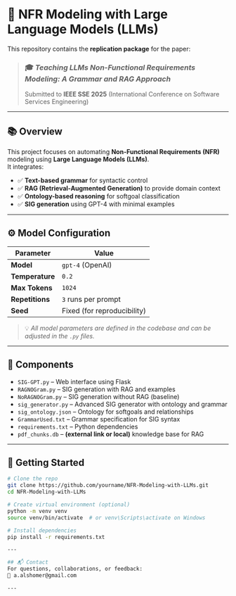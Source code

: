 # 🧠 NFR Modeling with Large Language Models (LLMs)

This repository contains the **replication package** for the paper:

> ### 🎓 *Teaching LLMs Non-Functional Requirements Modeling: A Grammar and RAG Approach*  
> Submitted to **IEEE SSE 2025** (International Conference on Software Services Engineering)

---

## 📚 Overview

This project focuses on automating **Non-Functional Requirements (NFR)** modeling using **Large Language Models (LLMs)**.  
It integrates:

- ✅ **Text-based grammar** for syntactic control
- ✅ **RAG (Retrieval-Augmented Generation)** to provide domain context
- ✅ **Ontology-based reasoning** for softgoal classification
- ✅ **SIG generation** using GPT-4 with minimal examples

---

## ⚙️ Model Configuration

| Parameter        | Value                    |
|------------------|--------------------------|
| **Model**        | `gpt-4` (OpenAI)         |
| **Temperature**  | `0.2`                    |
| **Max Tokens**   | `1024`                   |
| **Repetitions**  | `3` runs per prompt      |
| **Seed**         | Fixed (for reproducibility) |

> 💡 *All model parameters are defined in the codebase and can be adjusted in the `.py` files.*

---

## 📂 Components

- `SIG-GPT.py` – Web interface using Flask
- `RAGNOGram.py` – SIG generation with RAG and examples
- `NoRAGNOGram.py` – SIG generation without RAG (baseline)
- `sig_generator.py` – Advanced SIG generator with ontology and grammar
- `sig_ontology.json` – Ontology for softgoals and relationships
- `GrammarUsed.txt` – Grammar specification for SIG syntax
- `requirements.txt` – Python dependencies
- `pdf_chunks.db` – **(external link or local)** knowledge base for RAG

---

## 🚀 Getting Started

```bash
# Clone the repo
git clone https://github.com/yourname/NFR-Modeling-with-LLMs.git
cd NFR-Modeling-with-LLMs

# Create virtual environment (optional)
python -m venv venv
source venv/bin/activate  # or venv\Scripts\activate on Windows

# Install dependencies
pip install -r requirements.txt

---

## 📬 Contact
For questions, collaborations, or feedback:
📧 a.alshomer@gmail.com

---



